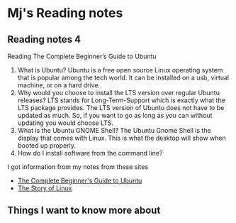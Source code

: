 # Mj's Reading notes

## Reading notes 4

Reading
The Complete Beginner’s Guide to Ubuntu

1. What is Ubuntu? Ubuntu is a free open source Linux operating system that is popular among the tech world. It can be installed on a usb, virtual machine, or on a hard drive. 
2. Why would you choose to install the LTS version over regular Ubuntu releases? LTS stands for Long-Term-Support which is exactly what the LTS package provides. The LTS version of Ubuntu does not have to be updated as much. So, if you want to go as long as you can without updating you would choose LTS. 
3. What is the Ubuntu GNOME Shell? The Ubuntu Gnome Shell is the display that comes with Linux. This is what the desktop will show when booted up properly. 
4. How do I install software from the command line? 

I got information from my notes from these sites 
- [The Complete Beginner's Guide to Ubuntu](https://web.archive.org/web/20220312030901/https://www.lifewire.com/beginners-guide-to-ubuntu-2205722)
- [The Story of Linux](https://www.youtube.com/watch?v=5ocq6_3-nEw)

## Things I want to know more about 

